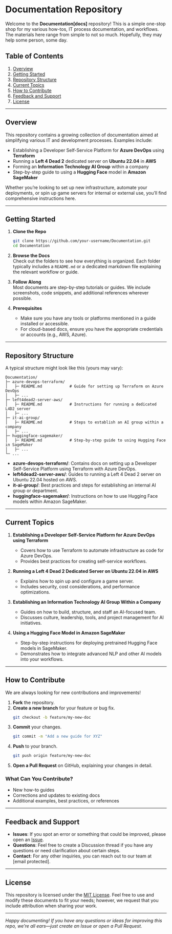# Documentation Repository

Welcome to the **Documentation[docs]** repository! This is a simple one-stop shop for my various how-tos, IT process documentation, and workflows. The materials here range from simple to not so much. Hopefully, they may help some person, some day.

## Table of Contents

1. [Overview](#overview)
2. [Getting Started](#getting-started)
3. [Repository Structure](#repository-structure)
4. [Current Topics](#current-topics)
5. [How to Contribute](#how-to-contribute)
6. [Feedback and Support](#feedback-and-support)
7. [License](#license)

---

## Overview

This repository contains a growing collection of documentation aimed at simplifying various IT and development processes. Examples include:

- Establishing a Developer Self-Service Platform for **Azure DevOps** using **Terraform**  
- Running a **Left 4 Dead 2** dedicated server on **Ubuntu 22.04** in **AWS**  
- Forming an **Information Technology AI Group** within a company  
- Step-by-step guide to using a **Hugging Face** model in **Amazon SageMaker**

Whether you’re looking to set up new infrastructure, automate your deployments, or spin up game servers for internal or external use, you’ll find comprehensive instructions here.

---

## Getting Started

1. **Clone the Repo**  
   ```bash
   git clone https://github.com/your-username/Documentation.git
   cd Documentation
   ```

2. **Browse the Docs**  
   Check out the folders to see how everything is organized. Each folder typically includes a `README.md` or a dedicated markdown file explaining the relevant workflow or guide.

3. **Follow Along**  
   Most documents are step-by-step tutorials or guides. We include screenshots, code snippets, and additional references wherever possible.

4. **Prerequisites**  
   - Make sure you have any tools or platforms mentioned in a guide installed or accessible.
   - For cloud-based docs, ensure you have the appropriate credentials or accounts (e.g., AWS, Azure).

---

## Repository Structure

A typical structure might look like this (yours may vary):

```
Documentation/
├─ azure-devops-terraform/
│   ├─ README.md            # Guide for setting up Terraform on Azure DevOps
│   ├─ ...
├─ left4dead2-server-aws/
│   ├─ README.md            # Instructions for running a dedicated L4D2 server
│   ├─ ...
├─ it-ai-group/
│   ├─ README.md            # Steps to establish an AI group within a company
│   ├─ ...
├─ huggingface-sagemaker/
│   ├─ README.md            # Step-by-step guide to using Hugging Face in SageMaker
│   ├─ ...
└─ ...
```

- **azure-devops-terraform/**: Contains docs on setting up a Developer Self-Service Platform using Terraform with Azure DevOps.  
- **left4dead2-server-aws/**: Guides to running a Left 4 Dead 2 server on Ubuntu 22.04 hosted on AWS.  
- **it-ai-group/**: Best practices and steps for establishing an internal AI group or department.  
- **huggingface-sagemaker/**: Instructions on how to use Hugging Face models within Amazon SageMaker.  

---

## Current Topics

1. **Establishing a Developer Self-Service Platform for Azure DevOps using Terraform**  
   - Covers how to use Terraform to automate infrastructure as code for Azure DevOps.
   - Provides best practices for creating self-service workflows.

2. **Running a Left 4 Dead 2 Dedicated Server on Ubuntu 22.04 in AWS**  
   - Explains how to spin up and configure a game server.
   - Includes security, cost considerations, and performance optimizations.

3. **Establishing an Information Technology AI Group Within a Company**  
   - Guides on how to build, structure, and staff an AI-focused team.
   - Discusses culture, leadership, tools, and project management for AI initiatives.

4. **Using a Hugging Face Model in Amazon SageMaker**  
   - Step-by-step instructions for deploying pretrained Hugging Face models in SageMaker.
   - Demonstrates how to integrate advanced NLP and other AI models into your workflows.

---

## How to Contribute

We are always looking for new contributions and improvements!

1. **Fork** the repository.
2. **Create a new branch** for your feature or bug fix.  
   ```bash
   git checkout -b feature/my-new-doc
   ```
3. **Commit** your changes.  
   ```bash
   git commit -m "Add a new guide for XYZ"
   ```
4. **Push** to your branch.  
   ```bash
   git push origin feature/my-new-doc
   ```
5. **Open a Pull Request** on GitHub, explaining your changes in detail.

### What Can You Contribute?
- New how-to guides  
- Corrections and updates to existing docs  
- Additional examples, best practices, or references  

---

## Feedback and Support

- **Issues**: If you spot an error or something that could be improved, please open an [Issue](https://github.com/your-username/Documentation/issues).  
- **Questions**: Feel free to create a Discussion thread if you have any questions or need clarification about certain steps.  
- **Contact**: For any other inquiries, you can reach out to our team at [email protected].

---

## License

This repository is licensed under the [MIT License](LICENSE). Feel free to use and modify these documents to fit your needs; however, we request that you include attribution when sharing your work.

---

*Happy documenting! If you have any questions or ideas for improving this repo, we’re all ears—just create an Issue or open a Pull Request.*
